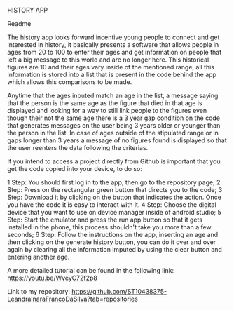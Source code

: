 HISTORY APP

Readme

The history app looks forward incentive young people to connect and get interested in history, 
it basically presents a software that allows people in ages from 20 to 100 to enter their ages 
and get information on people that left a big message to this world and are no longer here. 
This historical figures are 10 and their ages vary inside of the mentioned range, all this 
information is stored into a list that is present in the code behind the app which allows 
this comparisons to be made.

Anytime that the ages inputed match an age in the list, a message saying that the person is 
the same age as the figure that died in that age is displayed and looking for a way to still 
link people to the figures even though their not the same age there is a 3 year gap condition 
on the code that generates messages on the user being 3 years older or younger than the person 
in the list. In case of ages outside of the stipulated range or in gaps longer than 3 years a 
message of no figures found is displayed so that the user reenters the data following the criterias.


If you intend to access a project directly from Github is important that you get the code copied into your device, to do so: 

1 Step: You should first log in to the app, then go to the repository page;
2 Step: Press on the rectangular green button that directs you to the code;
3 Step: Download it by clicking on the button that indicates the action. Once you have the code it is easy to interact with it.
4 Step: Choose the digital device that you want to use on device manager inside of android studio; 
5 Step: Start the emulator and press the run app button so that it gets installed in the phone, this process shouldn't take you more than a few seconds;
6 Step: Follow the instructions on the app, inserting an age and then clicking on the generate history button, you can do it over 
and over again by clearing all the information imputed by using the clear button and entering 
another age.


A more detailed tutorial can be found in the following link:  https://youtu.be/WveyC72f2p8

Link to my repository: https://github.com/ST10438375-LeandraInaraFrancoDaSilva?tab=repositories
